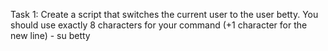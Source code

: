 Task 1: Create a script that switches the current user to the user betty.
You should use exactly 8 characters for your command (+1 character for the new line) - su betty
